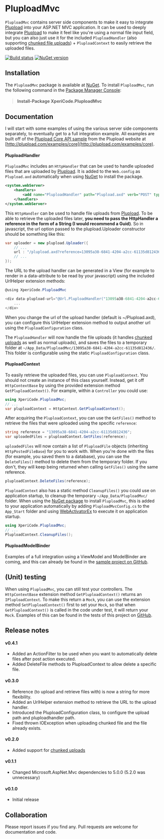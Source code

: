 # PluploadMvc

`PluploadMvc` contains server side components to make it easy to integrate [Plupload](http://plupload.com) into your ASP.NET MVC application. It can be used to deeply integrate [Plupload](http://plupload.com) to make it feel like you're using a normal file input field, but you can also just use it for the included `PluploadHandler` (also supporting [chunked file uploads](http://plupload.com/docs/Chunking)) + `PluploadContext` to easily retrieve the uploaded files. 

[![Build status](http://img.shields.io/appveyor/ci/mwijnands/pluploadmvc.svg?style=flat)](https://ci.appveyor.com/project/mwijnands/pluploadmvc) [![NuGet version](http://img.shields.io/nuget/v/XperiCode.PluploadMvc.svg?style=flat)](https://www.nuget.org/packages/XperiCode.PluploadMvc)

## Installation

The `PluploadMvc` package is available at [NuGet](https://www.nuget.org/packages/XperiCode.PluploadMvc). To install `PluploadMvc`, run the following command in the [Package Manager Console](http://docs.nuget.org/docs/start-here/using-the-package-manager-console):

> #### Install-Package XperiCode.PluploadMvc

## Documentation

I will start with some examples of using the various server side components separately, to eventually get to a full integration example. All examples are built off of the [Plupload Core API sample](http://plupload.com/examples/core) from the Plupload website at [http://plupload.com/examples/core](http://plupload.com/examples/core).

#### PluploadHandler

`PluploadMvc` includes an `HttpHandler` that can be used to handle uploaded files that are uploaded by [Plupload](http://plupload.com). It is added to the `Web.config` as `Plupload.axd` automatically when using [NuGet]([NuGet](https://www.nuget.org/packages/XperiCode.PluploadMvc)) to install the package.

```xml
<system.webServer>
    <handlers>
        <add name="PluploadHandler" path="Plupload.axd" verb="POST" type="XperiCode.PluploadMvc.PluploadHandler, XperiCode.PluploadMvc" />
    </handlers>
</system.webServer>
```

This `HttpHandler` can be used to handle file uploads from [Plupload](http://plupload.com). To be able to retrieve the uploaded files later, **you need to pass the HttpHandler a reference in the form of a String (I would recommend a Guid)**. So in javascript, the url option passed to the plupload.Uploader constructor should be something like this:

```c#
var uploader = new plupload.Uploader({
    // ...
    url : "/plupload.axd?reference=13095a38-6841-4204-a2cc-61135d812436",
    // ...
});
```

The URL to the upload handler can be generated in a View (for example to render in a data-attribute to be read by your javascript) using the included UrlHelper extension methods:

```c#
@using XperiCode.PluploadMvc

<div data-plupload-url="@Url.PluploadHandler("13095a38-6841-4204-a2cc-61135d812436")">
	...
</div>

```

When you change the url of the upload handler (default is ~/Plupload.axd), you can configure this UrlHelper extension method to output another url using the `PluploadConfiguration` class.

The `PluploadHandler` will now handle the file uploads (it handles [chunked uploads](http://plupload.com/docs/Chunking) as well as normal uploads), and saves the files to a temporary folder at `~/App_Data/PluploadMvc/13095a38-6841-4204-a2cc-61135d812436/`. This folder is configurable using the static `PluploadConfiguration` class.

#### PluploadContext

To easily retrieve the uploaded files, you can use `PluploadContext`. You should not create an instance of this class yourself. Instead, get it off `HttpContextBase` by using the provided extension method `GetPluploadContext()`. For example, within a `Controller` you could use:

```c#
using XperiCode.PluploadMvc;
// ...
var pluploadContext = HttpContext.GetPluploadContext();
```

After acquiring the `PluploadContext`, you can use the `GetFiles()` method to retrieve the files that were uploaded using the specific `reference`:

```c#
string reference = "13095a38-6841-4204-a2cc-61135d812436";
var uploadedFiles = pluploadContext.GetFiles(reference);
```

`uploadedFiles` will now contain a list of `PluploadFile` objects (inheriting `HttpPostedFileBase`) for you to work with. When you're done with the files (for example, you saved them to a database), you can use the `DeleteFiles()` method to delete them from the temporary folder. If you don't, they will keep being returned when calling `GetFiles()` using the same reference.

```c#
pluploadContext.DeleteFiles(reference);
```

`PluploadContext` also has a static method `CleanupFiles()` you could use on application startup, to cleanup the temporary `~/App_Data/PluploadMvc/` folder. When using the [NuGet package](https://www.nuget.org/packages/XperiCode.PluploadMvc) to install `PluploadMvc`, this is added to your application automatically by adding `PluploadMvcConfig.cs` to the `App_Start` folder and using [WebActivatorEx](https://www.nuget.org/packages/WebActivatorEx/2.0.0) to execute it on application startup.

```c#
using XperiCode.PluploadMvc;
// ...
PluploadContext.CleanupFiles();
```

#### PluploadModelBinder

Examples of a full integration using a ViewModel and ModelBinder are coming, and this can already be found in the [sample project on GitHub](https://github.com/mwijnands/PluploadMvc/tree/master/PluploadMvc.Sample).

## (Unit) testing

When using `PluploadMvc`, you can still test your controllers. The `HttpContextBase` extension method `GetPluploadContext()` returns an `IPluploadContext`. To make this return a `Mock`, you can use the extension method `SetPluploadContext()` first to set your `Mock`, so that when `GetPluploadContext()` is called in the code under test, it will return your `Mock`. Examples of this can be found in the tests of this project on [GitHub](https://github.com/mwijnands/PluploadMvc).

## Release notes

#### v0.4.1

- Added an ActionFilter to be used when you want to automatically delete files after post action executed.
- Added DeleteFile methods to PluploadContext to allow delete a specific file.

#### v0.3.0

- Reference (to upload and retrieve files with) is now a string for more flexibility.
- Added an UrlHelper extension method to retrieve the URL to the upload handler.
- Introduced the PluploadConfiguration class, to configure the upload path and pluploadhandler path.
- Fixed thrown IOException when uploading chunked file and the file already exists.

#### v0.2.0

- Added support for [chunked uploads](http://plupload.com/docs/Chunking)

#### v0.1.1
- Changed Microsoft.AspNet.Mvc dependencies to 5.0.0 (5.2.0 was unnecessary)

#### v0.1.0

- Initial release

## Collaboration

Please report issues if you find any. Pull requests are welcome for documentation and code.
